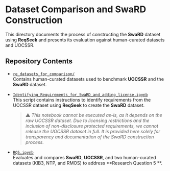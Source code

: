 # Dataset Comparison and SwaRD Construction

This directory documents the process of constructing the **SwaRD** dataset using **ReqSeek** and presents its evaluation against human-curated datasets and UOCSSR.
## Repository Contents

- [`re_datasets_for_comparison/`](./re_datasets_for_comparison/)  
  Contains human-curated datasets used to benchmark **UOCSSR** and the **SwaRD** dataset.  
 
- [`Identifying_Requirements_for_SwaRD_and_adding_license.ipynb`](./Identifying_Requirements_for_SwaRD_and_adding_license.ipynb)  
  This script contains instructions to identify requirements from the UOCSSR dataset using **ReqSeek** to create the **SwaRD** dataset.  
  > ⚠️ *This notebook cannot be executed as-is, as it depends on the raw UOCSSR dataset. Due to licensing restrictions and the inclusion of non-disclosure protected requirements, we cannot release the UOCSSR dataset in full. It is provided here solely for transparency and documentation of the SwaRD construction process.*

- [`RQ5.ipynb`](./RQ5.ipynb)  
  Evaluates and compares **SwaRD**, **UOCSSR**, and two human-curated datasets (KIB3, NTP, and RMOS) to address **Research Question 5 **.  
